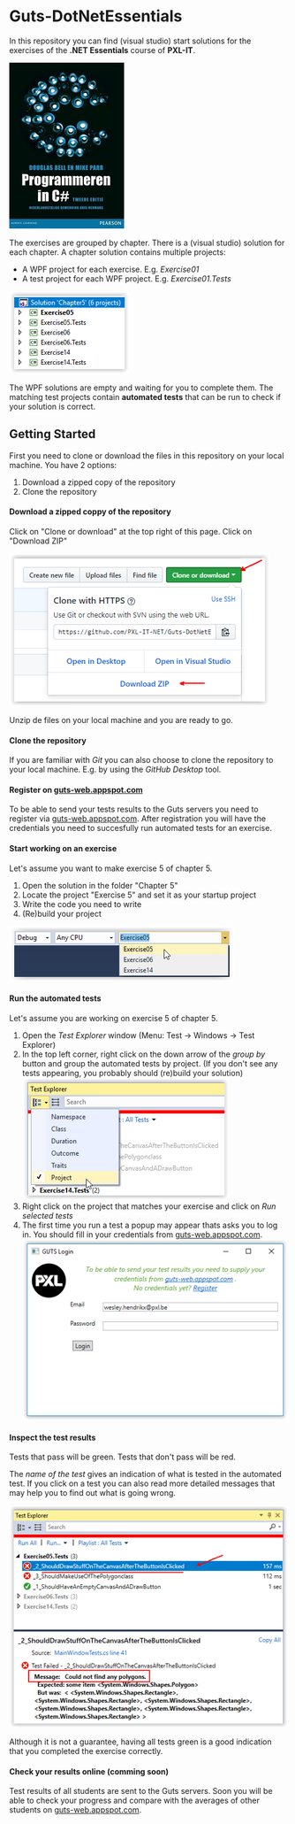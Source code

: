 # Guts-DotNetEssentials
In this repository you can find (visual studio) start solutions for the exercises of the **.NET Essentials** course of **PXL-IT**.

![alt text][img_book]

The exercises are grouped by chapter. There is a (visual studio) solution for each chapter.
A chapter solution contains multiple projects:
- A WPF project for each exercise. E.g. *Exercise01*
- A test project for each WPF project. E.g. *Exercise01.Tests*

![alt text][img_projects]

The WPF solutions are empty and waiting for you to complete them.
The matching test projects contain **automated tests** that can be run to check if your solution is correct.

## Getting Started
First you need to clone or download the files in this repository on your local machine.
You have 2 options:
1. Download a zipped copy of the repository
2. Clone the repository

#### Download a zipped coppy of the repository
Click on "Clone or download" at the top right of this page.
Click on "Download ZIP"

![alt text][img_download]

Unzip de files on your local machine and you are ready to go.

#### Clone the repository
If you are familiar with *Git* you can also choose to clone the repository to your local machine.
E.g. by using the *GitHub Desktop* tool.

#### Register on [guts-web.appspot.com](https://guts-web.appspot.com)
To be able to send your tests results to the Guts servers you need to register via [guts-web.appspot.com](https://guts-web.appspot.com/register).
After registration you will have the credentials you need to succesfully run automated tests for an exercise.

#### Start working on an exercise
Let's assume you want to make exercise 5 of chapter 5.
1. Open the solution in the folder "Chapter 5"
2. Locate the project "Exercise 5" and set it as your startup project
3. Write the code you need to write
4. (Re)build your project

![alt text][img_startup_project]

#### Run the automated tests
Let's assume you are working on exercise 5 of chapter 5.
1. Open the *Test Explorer* window (Menu: Test -> Windows -> Test Explorer)
2. In the top left corner, right click on the down arrow of the *group by* button and group the automated tests by project. (If you don't see any tests appearing, you probably should (re)build your solution)
![alt text][img_group_tests]
3. Right click on the project that matches your exercise and click on *Run selected tests*
4. The first time you run a test a popup may appear thats asks you to log in. You should fill in your credentials from [guts-web.appspot.com](https://guts-web.appspot.com).
![alt text][img_login_vs]

#### Inspect the test results
Tests that pass will be green. Tests that don't pass will be red. 

The *name of the test* gives an indication of what is tested in the automated test.
If you click on a test you can also read more detailed messages that may help you to find out what is going wrong.

![alt text][img_test_detail]

Although it is not a guarantee, having all tests green is a good indication that you completed the exercise correctly.

#### Check your results online (comming soon)
Test results of all students are sent to the Guts servers.
Soon you will be able to check your progress and compare with the averages of other students on  [guts-web.appspot.com](https://guts-web.appspot.com).

[img_book]:Images/book.jpg "Handboek 'Programmeren in C#'"
[img_projects]:Images/projects.png "Solution for chapter five with its projects"
[img_download]:Images/download.png "Download repository"
[img_startup_project]:Images/startup_project.png "Choose startup project"
[img_group_tests]:Images/group_tests.png "Group tests by project"
[img_test_detail]:Images/test_detail.png "Details of a test result"
[img_login_vs]:Images/login_vs.png "Visual studio login"

